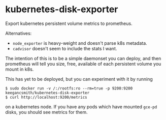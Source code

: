 # kubernetes-disk-exporter

Export kubernetes persistent volume metrics to prometheus.

Alternatives:
* `node_exporter` is heavy-weight and doesn't parse k8s metadata.
* `cadvisor` doesn't seem to include the stats I want.

The intention of this is to be a simple daemonset you can deploy, and then
prometheus will tell you size, free, available of each persistent volume you
mount in k8s.

This has yet to be deployed, but you can experiment with it by running

```
$ sudo docker run -v /:/rootfs:ro --rm=true -p 9200:9200 keegancsmith/kubernetes-disk-exporter
$ curl http://localhost:9200/metrics
```

on a kubernetes node. If you have any pods which have mounted `gce-pd` disks,
you should see metrics for them.
